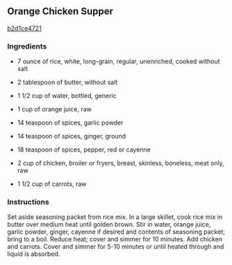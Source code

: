 ## Orange Chicken Supper

[b2d1ce4721](http://www.food.com/recipe/orange-chicken-supper-238127)

### Ingredients

 - 7 ounce of rice, white, long-grain, regular, unenriched, cooked without salt

 - 2 tablespoon of butter, without salt

 - 1 1/2 cup of water, bottled, generic

 - 1 cup of orange juice, raw

 - 14 teaspoon of spices, garlic powder

 - 14 teaspoon of spices, ginger, ground

 - 18 teaspoon of spices, pepper, red or cayenne

 - 2 cup of chicken, broiler or fryers, breast, skinless, boneless, meat only, raw

 - 1 1/2 cup of carrots, raw

### Instructions

Set aside seasoning packet from rice mix. In a large skillet, cook rice mix in butter over medium heat until golden brown. Stir in water, orange juice, garlic powder, ginger, cayenne if desired and contents of seasoning packet; bring to a boil. Reduce heat; cover and simmer for 10 minutes. Add chicken and carrots. Cover and simmer for 5-10 minutes or until heated through and liquid is absorbed.